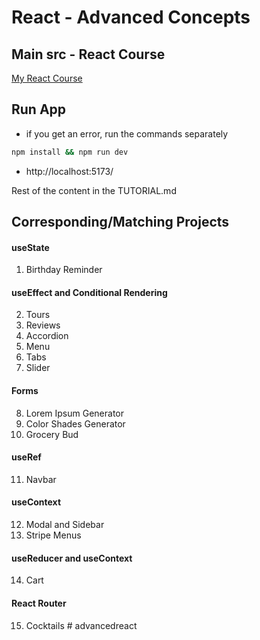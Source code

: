 # React - Advanced Concepts
## Main src - React Course

[My React Course](https://www.udemy.com/course/react-tutorial-and-projects-course/?referralCode=FEE6A921AF07E2563CEF)
## Run App

- if you get an error, run the commands separately

```sh
npm install && npm run dev
```

- http://localhost:5173/

Rest of the content in the TUTORIAL.md

## Corresponding/Matching Projects

#### useState

1. Birthday Reminder

#### useEffect and Conditional Rendering

2. Tours
3. Reviews
4. Accordion
5. Menu
6. Tabs
7. Slider

#### Forms

8. Lorem Ipsum Generator
9. Color Shades Generator
10. Grocery Bud

#### useRef

11. Navbar

#### useContext

12. Modal and Sidebar
13. Stripe Menus

#### useReducer and useContext

14. Cart

#### React Router

15. Cocktails
#   a d v a n c e d r e a c t 
 
 